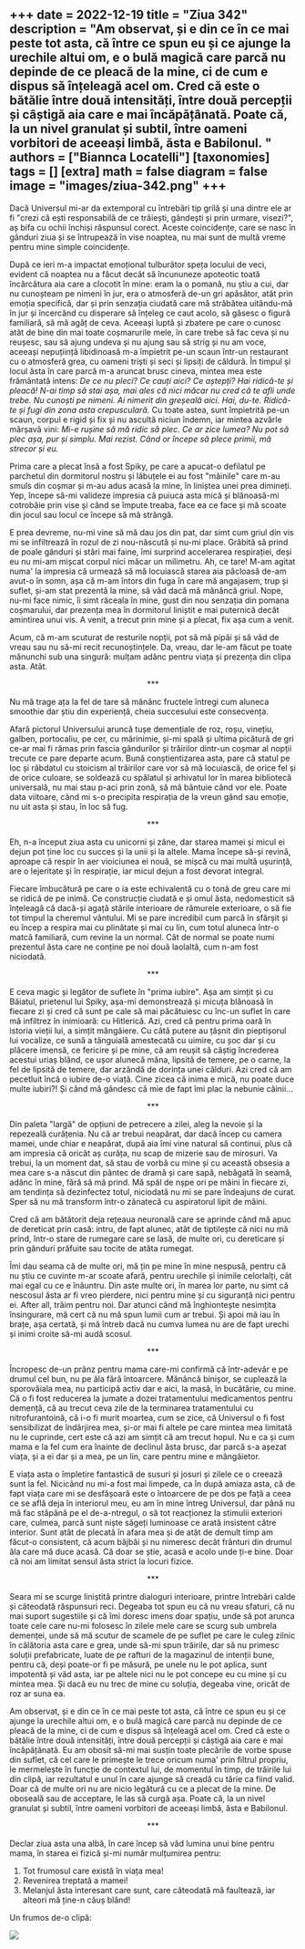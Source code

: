 
+++
date = 2022-12-19
title = "Ziua 342"
description = "Am observat, și e din ce în ce mai peste tot asta, că între ce spun eu și ce ajunge la urechile altui om, e o bulă magică care parcă nu depinde de ce pleacă de la mine, ci de cum e dispus să înțeleagă acel om. Cred că este o bătălie între două intensități, între două percepții și câștigă aia care e mai încăpățânată. Poate că, la un nivel granulat și subtil, între oameni vorbitori de aceeași limbă, ăsta e Babilonul. "
authors = ["Biannca Locatelli"]
[taxonomies]
tags = []
[extra]
math = false
diagram = false
image = "images/ziua-342.png"
+++
---

Dacă Universul mi-ar da extemporal cu întrebări tip grilă și una dintre ele ar fi "crezi că ești responsabilă de ce trăiești, gândești și prin urmare, visezi?", aș bifa cu ochii închiși răspunsul corect. Aceste coincidențe, care se nasc în gânduri ziua și se întrupează în vise noaptea, nu mai sunt de multă vreme pentru mine simple coincidențe.

După ce ieri m-a impactat emoțional tulburător speța locului de veci, evident că noaptea nu a făcut decât să încununeze apoteotic toată încărcătura aia care a clocotit în mine: eram la o pomană, nu știu a cui, dar nu cunoșteam pe nimeni în jur, era o atmosferă de-un gri apăsător, atât prin emoția specifică, dar și prin senzația ciudată care mă străbătea uitându-mă în jur și încercând cu disperare să înțeleg ce caut acolo, să găsesc o figură familiară, să mă agăț de ceva. Aceeași luptă și zbatere pe care o cunosc atât de bine din mai toate coșmarurile mele, în care trebe să fac ceva și nu reușesc, sau să ajung undeva și nu ajung sau să strig și nu am voce, aceeași nepuțiință libidinoasă m-a împietrit pe-un scaun într-un restaurant cu o atmosferă grea, cu oameni triști și seci și lipsiți de căldură. În timpul și locul ăsta în care parcă m-a aruncat brusc cineva, mintea mea este frământată intens: _De ce nu pleci? Ce cauți aici? Ce aștepți? Hai ridică-te și pleacă! N-ai timp să stai așa, mai ales că nici măcar nu cred că te afli unde trebe. Nu cunoști pe nimeni. Ai nimerit din greșeală aici. Hai, du-te. Ridică-te și fugi din zona asta crepusculară._ Cu toate astea, sunt împietrită pe-un scaun, corpul e rigid și fix și nu ascultă niciun îndemn, iar mintea azvârle mârșavă vini: _Mi-e rușine să mă ridic să plec. Ce ar zice lumea? Nu pot să plec așa, pur și simplu. Mai rezist. Când or începe să plece primii, mă strecor și eu._

Prima care a plecat însă a fost Spiky, pe care a apucat-o defilatul pe parchetul din dormitorul nostru și lăbuțele ei au fost "mâinile" care m-au smuls din coșmar și m-au adus acasă la mine, în liniștea unei prea dimineți. Yep, începe să-mi valideze impresia că puiuca asta mică și blănoasă-mi cotrobăie prin vise și când se împute treaba, face ea ce face și mă scoate din jocul sau locul ce începe să mă strângă.

E prea devreme, nu-mi vine să mă dau jos din pat, dar simt cum griul din vis mi se infiltrează în rozul de zi nou-născută și nu-mi place. Grăbită să prind de poale gânduri și stări mai faine, îmi surprind accelerarea respirației, deși eu nu mi-am mișcat corpul nici măcar un milimetru. Ah, ce tare! M-am agitat numa' la impresia că urmează să mă locuiască starea aia pâcloasă de-am avut-o în somn, așa că m-am întors din fuga în care mă angajasem, trup și suflet, și-am stat prezentă la mine, să văd dacă mă mănâncă griul. Nope, nu-mi face nimic, îi simt răceala în mine, gust din nou senzația din pomana coșmarului, dar prezența mea în dormitorul liniștit e mai puternică decât amintirea unui vis. A venit, a trecut prin mine și a plecat, fix așa cum a venit.

Acum, că m-am scuturat de resturile nopții, pot să mă pipăi și să văd de vreau sau nu să-mi recit recunoștințele. Da, vreau, dar le-am făcut pe toate mănunchi sub una singură: mulțam adânc pentru viața și prezența din clipa asta. Atât.

<p style="text-align: center;">***</p>

Nu mă trage ața la fel de tare să mănânc fructele întregi cum aluneca smoothie dar știu din experiență, cheia succesului este consecvența.

Afară pictorul Universului aruncă tușe demențiale de roz, roșu, vinețiu, galben, portocaliu, pe cer, cu mărinimie, și-mi spală și ultima picătură de gri ce-ar mai fi rămas prin fascia gândurilor și trăirilor dintr-un coșmar al nopții trecute ce pare departe acum. Bună conștientizarea asta, pare că statul pe loc și răbdatul cu stoicism al trăirilor care vor să mă locuiască, de orice fel și de orice culoare, se soldează cu spălatul și arhivatul lor în marea bibliotecă universală, nu mai stau p-aci prin zonă, să mă bântuie când vor ele. Poate data viitoare, când mi s-o precipita respirația de la vreun gând sau emoție, nu uit asta și stau, în loc să fug.

<p style="text-align: center;">***</p>

Eh, n-a început ziua asta cu unicorni și zâne, dar starea mamei și micul ei dejun pot ține loc cu succes și la unii și la altele. Mama începe să-și revină, aproape că respir în aer vioiciunea ei nouă, se mișcă cu mai multă ușurință, are o lejeritate și în respirație, iar micul dejun a fost devorat integral.

Fiecare îmbucătură pe care o ia este echivalentă cu o tonă de greu care mi se ridică de pe inimă. Ce construcție ciudată e și omul ăsta, nedomesticit să înțeleagă că dacă-și agață stările interioare de rămurele exterioare, o să fie tot timpul la cheremul vântului. Mi se pare incredibil cum parcă în sfârșit și eu încep a respira mai cu plinătate și mai cu lin, cum totul aluneca într-o matcă familiară, cum revine la un normal. Cât de normal se poate numi prezentul ăsta care ne conține pe noi două laolaltă, cum n-am fost niciodată.

<p style="text-align: center;">***</p>

E ceva magic și legător de suflete în "prima iubire". Așa am simțit și cu Băiatul, prietenul lui Spiky, așa-mi demonstrează și micuța blănoasă în fiecare zi și cred că sunt pe cale să mai păcătuiesc cu înc-un suflet în care mă infiltrez în inimioară: cu Hitlerică. Azi, cred că pentru prima oară în istoria vieții lui, a simțit mângâiere. Cu câtă putere au țâșnit din pieptișorul lui vocalize, ce sună a tânguială amestecată cu uimire, cu șoc dar și cu plăcere imensă, ce fericire și pe mine, că am reușit să câștig încrederea acestui uriaș blând, ce ușor alunecă mâna, lipsită de temere, pe o carne, la fel de lipsită de temere, dar arzândă de dorința unei călduri. Azi cred că am pecetluit încă o iubire de-o viață. Cine zicea că inima e mică, nu poate duce multe iubiri?! Și când mă gândesc că mie de fapt îmi plac la nebunie câinii…

<p style="text-align: center;">***</p>

Din paleta "largă" de opțiuni de petrecere a zilei, aleg la nevoie și la repezeală curățenia. Nu că ar trebui neapărat, dar dacă încep cu camera mamei, unde chiar e neapărat, după aia îmi vine natural să continui, plus că am impresia că oricât aș curăța, nu scap de mizerie sau de mirosuri. Va trebui, la un moment dat, să stau de vorbă cu mine și cu această obsesia a mea care s-a născut din pântec de dramă și care sapă, nebăgată în seamă, adânc în mine, fără să mă prind. Mă spăl de nșpe ori pe mâini în fiecare zi, am tendința să dezinfectez totul, niciodată nu mi se pare îndeajuns de curat. Sper să nu mă transform într-o zănatecă cu aspiratorul lipit de mâini.

Cred că am bătătorit deja rețeaua neuronală care se aprinde când mă apuc de dereticat prin casă: intru, de fapt alunec, atât de tiptilește că nici nu mă prind, într-o stare de rumegare care se lasă, de multe ori, cu dereticare și prin gânduri prăfuite sau tocite de atâta rumegat.

Îmi dau seama că de multe ori, mă țin pe mine în mine nespusă, pentru că nu știu ce cuvinte m-ar scoate afară, pentru urechile și inimile celorlalți, cât mai egal cu ce e înăuntru. Din aste multe ori, în marea lor parte, nu simt că nescosul ăsta ar fi vreo pierdere, nici pentru mine și cu siguranță nici pentru ei. After all, trăim pentru noi. Dar atunci când mă înghiontește nesimțita însingurare, mă cert că nu mă spun lumii cum ar trebui. Și apoi mă iau în brațe, așa certată, și mă întreb dacă nu cumva lumea nu are de fapt urechi și inimi croite să-mi audă scosul.

<p style="text-align: center;">***</p>

Încropesc de-un prânz pentru mama care-mi confirmă că într-adevăr e pe drumul cel bun, nu pe ăla fără întoarcere. Mănâncă binișor, se cuplează la sporovăiala mea, nu participă activ dar e aici, la masă, în bucătărie, cu mine. Că o fi fost reducerea la jumate a dozei tratamentului medicamentos pentru demență, că au trecut ceva zile de la terminarea tratamentului cu nitrofurantoină, că i-o fi murit moartea, cum se zice, că Universul o fi fost sensibilizat de îndârjirea mea, și-or mai fi altele pe care mintea mea limitată nu le cuprinde, cert este că azi am simțit că am trecut hopul. Nu e ca și cum mama e la fel cum era înainte de declinul ăsta brusc, dar parcă s-a așezat viața, și a ei dar și a mea, pe un lin, care pentru mine e mângâietor.

E viața asta o împletire fantastică de susuri și josuri și zilele ce o creează sunt la fel. Nicicând nu mi-a fost mai limpede, ca în după amiaza asta, că de fapt viața care mi se desfășoară este o întoarcere de pe dos pe față a ceea ce se află deja în interiorul meu, eu am în mine întreg Universul, dar până nu mă fac stăpână pe el de-a-ntregul, o să tot reacționez la stimulii exteriori care, culmea, parcă sunt niște săgeți luminoase ce arată insistent către interior. Sunt atât de plecată în afara mea și de atât de demult timp am făcut-o consistent, că acum bâjbâi și nu nimeresc decât frânturi din drumul ăla care mă duce acasă. Că doar se știe, acasă e acolo unde ți-e bine. Doar că noi am limitat sensul ăsta strict la locuri fizice.

<p style="text-align: center;">***</p>

Seara mi se scurge liniștită printre dialoguri interioare, printre întrebări calde și câteodată răspunsuri reci. Degeaba tot spun eu că nu vreau sfaturi, că nu mai suport sugestiile și că îmi doresc imens doar spațiu, unde să pot arunca toate cele care nu-mi folosesc în zilele mele care se scurg sub umbrela demenței, unde să mă scutur de scamele de pe suflet pe care le culeg zilnic în călătoria asta care e grea, unde să-mi spun trăirile, dar să nu primesc soluții prefabricate, luate de pe rafturi de la magazinul de intenții bune, pentru că, deși poate-or fi pe măsură, pe unele nu le pot aplica, sunt impotentă și văd asta, iar pe altele nici nu le pot concepe eu cu mine și cu mintea mea. Și dacă eu nu trec de mine cu soluția, degeaba vine, oricât de roz ar suna ea.

Am observat, și e din ce în ce mai peste tot asta, că între ce spun eu și ce ajunge la urechile altui om, e o bulă magică care parcă nu depinde de ce pleacă de la mine, ci de cum e dispus să înțeleagă acel om. Cred că este o bătălie între două intensități, între două percepții și câștigă aia care e mai încăpățânată. Eu am obosit să-mi mai susțin toate plecările de vorbe spuse din suflet, că cel care le primește le trece oricum numa' prin filtrul propriu, le mermelește în funcție de contextul lui, de momentul în timp, de trăirile lui din clipă, iar rezultatul e unul în care ajunge să creadă cu tărie ca fiind valid. Doar că de multe ori nu are nicio legătură cu ce a plecat de la mine. De oboseală sau de acceptare, le las să curgă așa. Poate că, la un nivel granulat și subtil, între oameni vorbitori de aceeași limbă, ăsta e Babilonul.

<p style="text-align: center;">***</p>

Declar ziua asta una albă, în care încep să văd lumina unui bine pentru mama, în starea ei fizică și-mi număr mulțumirea pentru:
1. Tot frumosul care există în viața mea!
2. Revenirea treptată a mamei!
3. Melanjul ăsta interesant care sunt, care câteodată mă faultează, iar alteori mă ține-n căuș blând!

Un frumos de-o clipă:

<div class="flex justify-center">
  <img src="images/342.jpeg" />
</div>
